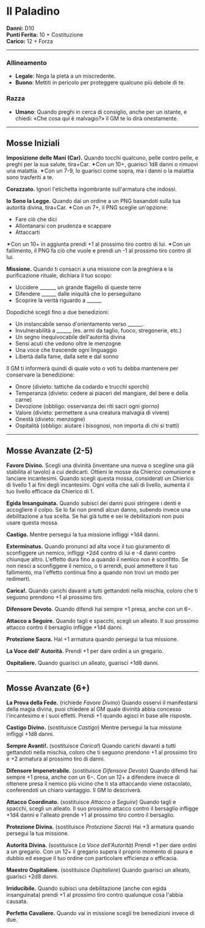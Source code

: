 # Il Paladino

**Danni:** D10  
**Punti Ferita:** 10 + Costituzione  
**Carico:** 12 + Forza

<hr>

### **Allineamento**
- **Legale**: Nega la pietà a un miscredente.
- **Buono**: Mettiti in pericolo per proteggere qualcuno più debole di te.

### **Razza**
- **Umano**: Quando preghi in cerca di consiglio, anche per un istante, e chiedi: «Che cosa qui è malvagio?» il GM te lo dirà onestamente.

<hr>

## Mosse Iniziali

**Imposizione delle Mani (Car).**
Quando tocchi qualcuno, pelle contro pelle, e preghi per la sua salute, tira+Car.
✴Con un 10+, guarisci 1d8 danni o rimuovi una malattia.
✴Con un 7-9, lo guarisci come sopra, ma i danni o la malattia sono trasferiti a te.

**Corazzato.**
Ignori l'etichetta ingombrante sull'armatura che indossi.

**Io Sono la Legge.**
Quando dai un ordine a un PNG basandoti sulla tua autorità divina, tira+Car.
✴Con un 7+, il PNG sceglie un'opzione:

- Fare ciò che dici
- Allontanarsi con prudenza e scappare
- Attaccarti

✴Con un 10+ in aggiunta prendi +1 al prossimo tiro contro di lui.
✴Con un fallimento, il PNG fa ciò che vuole e prendi un -1 al prossimo tiro contro di lui.

**Missione.**
Quando ti consacri a una missione con la preghiera e la purificazione rituale, dichiara il tuo scopo:

- Uccidere ______, un grande flagello di queste terre
- Difendere ______ dalle iniquità che lo perseguitano
- Scoprire la verità riguardo a ______

Dopodiché scegli fino a due benedizioni:

- Un instancabile senso d'orientamento verso ______.
- Invulnerabilità a ______ (es. armi da taglio, fuoco, stregonerie, etc.)
- Un segno inequivocabile dell'autorità divina
- Sensi acuti che vedono oltre le menzogne
- Una voce che trascende ogni linguaggio
- Libertà dalla fame, dalla sete e dal sonno

Il GM ti informerà quindi di quale voto o voti tu debba mantenere per conservare la benedizione:

- Onore (divieto: tattiche da codardo e trucchi sporchi)
- Temperanza (divieto: cedere ai piaceri del mangiare, del bere e della carne)
- Devozione (obbligo: osservanza dei riti sacri ogni giorno)
- Valore (divieto: permettere a una creatura malvagia di vivere)
- Onestà (divieto: menzogne)
- Ospitalità (obbligo: aiutare i bisognosi, non importa di chi si tratti)

<hr>

## Mosse Avanzate (2-5)

**Favore Divino.**
Scegli una divinità (inventane una nuova o scegline una già stabilita al tavolo) a cui dedicarti. Ottieni le mosse da Chierico comunione e lanciare incantesimi. Quando scegli questa mossa, considerati un Chierico di livello 1 ai fini degli incantesimi. Ogni volta che sali di livello, aumenta il tuo livello efficace da Chierico di 1.

**Egida Insanguinata.**
Quando subisci dei danni puoi stringere i denti e accogliere il colpo. Se lo fai non prendi alcun danno, subendo invece una debilitazione a tua scelta. Se hai già tutte e sei le debilitazioni non puoi usare questa mossa.

**Castigo.**
Mentre persegui la tua missione infliggi +1d4 danni.

**Exterminatus.**
Quando pronunci ad alta voce il tuo giuramento di sconfiggere un nemico, infliggi +2d4 contro di lui e -4 danni contro chiunque altro. L'effetto dura fino a quando il nemico non è sconfitto. Se non riesci a sconfiggere il nemico, o ti arrendi, puoi ammettere il tuo fallimento, ma l'effetto continua fino a quando non trovi un modo per redimerti.

**Carica!.**
Quando carichi davanti a tutti gettandoti nella mischia, coloro che ti seguono prendono +1 al prossimo tiro.

**Difensore Devoto.**
Quando difendi hai sempre +1 presa, anche con un 6−.

**Attacco a Seguire.**
Quando tagli e spacchi, scegli un alleato. Il suo prossimo attacco contro il bersaglio infligge +1d4 danni.

**Protezione Sacra.**
Hai +1 armatura quando persegui la tua missione.

**La Voce dell' Autorità.**
Prendi +1 per dare ordini a un gregario.

**Ospitaliere.**
Quando guarisci un alleato, guarisci +1d8 danni.

<hr>

## Mosse Avanzate (6+)

**La Prova della Fede.**
(richiede *Favore Divino*)
Quando osservi il manifestarsi della magia divina, puoi chiedere al GM quale divinità abbia concesso l'incantesimo e i suoi effetti. Prendi +1 quando agisci in base alle risposte.

**Castigo Divino.**
(sostituisce *Castigo*)
Mentre persegui la tua missione infliggi +1d8 danni.

**Sempre Avanti!.**
(sostituisce *Carica!*)
Quando carichi davanti a tutti gettandoti nella mischia, coloro che ti seguono prendono +1 al prossimo tiro e +2 armatura al prossimo tiro di danni.

**Difensore Impenetrabile.**
(sostituisce *Difensore Devoto*)
Quando difendi hai sempre +1 presa, anche con un 6−. Con un 12+ a difendere invece di ottenere presa il nemico più vicino che ti sta attaccando viene ostacolato, conferendoti un chiaro vantaggio. Il GM lo descriverà.

**Attacco Coordinato.**
(sostituisce *Attacco a Seguire*)
Quando tagli e spacchi, scegli un alleato. Il suo prossimo attacco contro il bersaglio infligge +1d4 danni e l'alleato prende +1 al prossimo tiro contro il bersaglio.

**Protezione Divina.**
(sostituisce *Protezione Sacra*)
Hai +3 armatura quando persegui la tua missione.

**Autorità Divina.**
(sostituisce *La Voce dell'Autorità*)
Prendi +1 per dare ordini a un gregario. Con un 12+ il gregario supera il proprio momento di paura e dubbio ed esegue il tuo ordine con particolare efficienza o efficacia.

**Maestro Ospitaliere.**
(sostituisce *Ospitaliere*)
Quando guarisci un alleato, guarisci +2d8 danni.

**Irriducibile.**
Quando subisci una debilitazione (anche con egida insanguinata) prendi +1 al prossimo tiro contro qualunque cosa l'abbia causata.

**Perfetto Cavaliere.**
Quando vai in missione scegli tre benedizioni invece di due.
